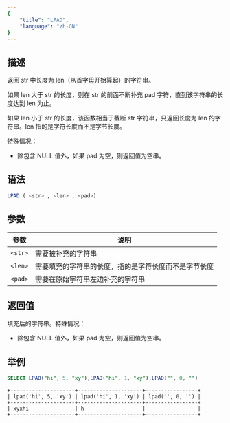 ```yaml
---
{
    "title": "LPAD",
    "language": "zh-CN"
}
---
```


## 描述

返回 str 中长度为 len（从首字母开始算起）的字符串。

如果 len 大于 str 的长度，则在 str 的前面不断补充 pad 字符，直到该字符串的长度达到 len 为止。

如果 len 小于 str 的长度，该函数相当于截断 str 字符串，只返回长度为 len 的字符串。len 指的是字符长度而不是字节长度。 

特殊情况：

- 除包含 NULL 值外，如果 pad 为空，则返回值为空串。

## 语法

```sql
LPAD ( <str> , <len> , <pad>)
```

## 参数

| 参数      | 说明                           |
|---------|------------------------------|
| `<str>` | 需要被补充的字符串                    |
| `<len>` | 需要填充的字符串的长度，指的是字符长度而不是字节长度 |
| `<pad>` | 需要在原始字符串左边补充的字符串             |

## 返回值

填充后的字符串。特殊情况：

- 除包含 NULL 值外，如果 pad 为空，则返回值为空串。

## 举例

```sql
SELECT LPAD("hi", 5, "xy"),LPAD("hi", 1, "xy"),LPAD("", 0, "")
```

```text
+---------------------+---------------------+-----------------+
| lpad('hi', 5, 'xy') | lpad('hi', 1, 'xy') | lpad('', 0, '') |
+---------------------+---------------------+-----------------+
| xyxhi               | h                   |                 |
+---------------------+---------------------+-----------------+
```